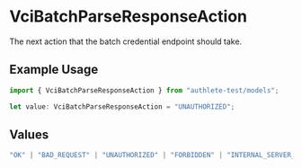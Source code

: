 # VciBatchParseResponseAction

The next action that the batch credential endpoint should take.

## Example Usage

```typescript
import { VciBatchParseResponseAction } from "authlete-test/models";

let value: VciBatchParseResponseAction = "UNAUTHORIZED";
```

## Values

```typescript
"OK" | "BAD_REQUEST" | "UNAUTHORIZED" | "FORBIDDEN" | "INTERNAL_SERVER_ERROR"
```